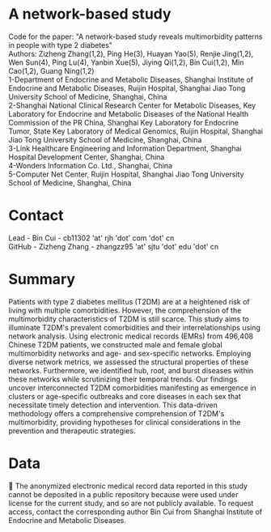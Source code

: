 # A network-based study
Code for the paper: "A network-based study reveals multimorbidity patterns in people with type 2 diabetes"  
Authors: Zizheng Zhang(1,2), Ping He(3), Huayan Yao(5), Renjie Jing(1,2), Wen Sun(4), Ping Lu(4), Yanbin Xue(5), Jiying Qi(1,2), Bin Cui(1,2), Min Cao(1,2), Guang Ning(1,2)  
1-Department of Endocrine and Metabolic Diseases, Shanghai Institute of Endocrine and Metabolic Diseases, Ruijin Hospital, Shanghai Jiao Tong University School of Medicine, Shanghai, China  
2-Shanghai National Clinical Research Center for Metabolic Diseases, Key Laboratory for Endocrine and Metabolic Diseases of the National Health Commission of the PR China, Shanghai Key Laboratory for Endocrine Tumor, State Key Laboratory of Medical Genomics, Ruijin Hospital, Shanghai Jiao Tong University School of Medicine, Shanghai, China  
3-Link Healthcare Engineering and Information Department, Shanghai Hospital Development Center, Shanghai, China  
4-Wonders Information Co. Ltd., Shanghai, China  
5-Computer Net Center, Ruijin Hospital, Shanghai Jiao Tong University School of Medicine, Shanghai, China  
# Contact
Lead - Bin Cui - cb11302 'at' rjh 'dot' com 'dot' cn  
GitHub - Zizheng Zhang - zhangzz95 'at' sjtu 'dot' edu 'dot' cn
# Summary
Patients with type 2 diabetes mellitus (T2DM) are at a heightened risk of living with multiple comorbidities. However, the comprehension of the multimorbidity characteristics of T2DM is still scarce. This study aims to illuminate T2DM's prevalent comorbidities and their interrelationships using network analysis. Using electronic medical records (EMRs) from 496,408 Chinese T2DM patients, we constructed male and female global multimorbidity networks and age- and sex-specific networks. Employing diverse network metrics, we assessed the structural properties of these networks. Furthermore, we identified hub, root, and burst diseases within these networks while scrutinizing their temporal trends. Our findings uncover interconnected T2DM comorbidities manifesting as emergence in clusters or age-specific outbreaks and core diseases in each sex that necessitate timely detection and intervention. This data-driven methodology offers a comprehensive comprehension of T2DM's multimorbidity, providing hypotheses for clinical considerations in the prevention and therapeutic strategies.
# Data
	The anonymized electronic medical record data reported in this study cannot be deposited in a public repository because were used under license for the current study, and so are not publicly available. To request access, contact the corresponding author Bin Cui from Shanghai Institute of Endocrine and Metabolic Diseases. 
